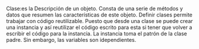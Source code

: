 Clase:es la Descripción de un objeto. Consta de una serie de métodos y datos que resumen las características de este objeto. Definir clases permite trabajar con código reutilizable. Puesto que desde una clase se puede crear una instancia y así reutilizar el código escrito para esta si tener que volver a escribir el código para la instancia. La instancia toma el patrón de la clase padre. Sin embargo, las variables son idependientes.